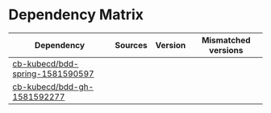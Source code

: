 # Dependency Matrix

Dependency | Sources | Version | Mismatched versions
---------- | ------- | ------- | -------------------
[cb-kubecd/bdd-spring-1581590597](https://github.com/cb-kubecd/bdd-spring-1581590597.git) |  | []() | 
[cb-kubecd/bdd-gh-1581592277](https://github.com/cb-kubecd/bdd-gh-1581592277.git) |  | []() | 
